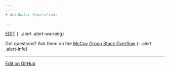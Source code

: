 ```yaml
---
---
# Adiabatic Separations

...
```

[EDIT](https://github.com/McCoyGroup/References/edit/gh-pages/References/Basis%20Set%20Methods/AdiabaticSeparations.md)
{: .alert .alert-warning}

Got questions? Ask them on the [McCoy Group Stack Overflow](https://stackoverflow.com/c/mccoygroup/questions/ask)
{: .alert .alert-info}

---

[Edit on GitHub](https://github.com/McCoyGroup/References/edit/gh-pages/References/Basis%20Set%20Methods/AdiabaticSeparations.md)